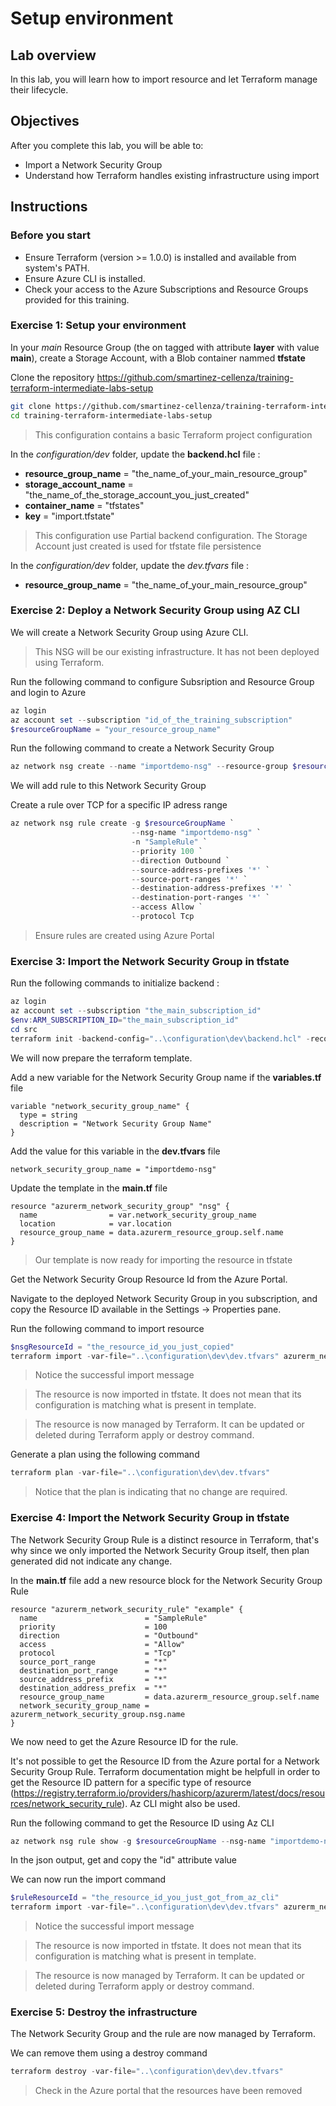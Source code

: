 # Setup environment

## Lab overview

In this lab, you will learn how to import resource and let Terraform manage their lifecycle.

## Objectives

After you complete this lab, you will be able to:

-   Import a Network Security Group
-   Understand how Terraform handles existing infrastructure using import

## Instructions

### Before you start

- Ensure Terraform (version >= 1.0.0) is installed and available from system's PATH.
- Ensure Azure CLI is installed.
- Check your access to the Azure Subscriptions and Resource Groups provided for this training.

### Exercise 1: Setup your environment

In your *main* Resource Group (the on tagged with attribute **layer** with value **main**), create a Storage Account, with a Blob container nammed **tfstate**

Clone the repository https://github.com/smartinez-cellenza/training-terraform-intermediate-labs-setup

```bash
git clone https://github.com/smartinez-cellenza/training-terraform-intermediate-labs-setup.git
cd training-terraform-intermediate-labs-setup
```

> This configuration contains a basic Terraform project configuration

In the *configuration/dev* folder, update the **backend.hcl** file :

- **resource_group_name**  = "the_name_of_your_main_resource_group"
- **storage_account_name** = "the_name_of_the_storage_account_you_just_created"
- **container_name**       = "tfstates"
- **key**                  = "import.tfstate"

> This configuration use Partial backend configuration. The Storage Account just created is used for tfstate file persistence

In the *configuration/dev* folder, update the *dev.tfvars* file :

- **resource_group_name** = "the_name_of_your_main_resource_group"

### Exercise 2: Deploy a Network Security Group using AZ CLI

We will create a Network Security Group using Azure CLI.

> This NSG will be our existing infrastructure. It has not been deployed using Terraform.

Run the following command to configure Subsription and Resource Group and login to Azure

```powershell
az login
az account set --subscription "id_of_the_training_subscription"
$resourceGroupName = "your_resource_group_name"
```

Run the following command to create a Network Security Group

```powershell
az network nsg create --name "importdemo-nsg" --resource-group $resourceGroupName --location "westeurope"
```

We will add rule to this Network Security Group

Create a rule over TCP for a specific IP adress range

```powershell
az network nsg rule create -g $resourceGroupName `
                           --nsg-name "importdemo-nsg" `
                           -n "SampleRule" `
                           --priority 100 `
                           --direction Outbound `
                           --source-address-prefixes '*' `
                           --source-port-ranges '*' `
                           --destination-address-prefixes '*' `
                           --destination-port-ranges '*' `
                           --access Allow `
                           --protocol Tcp
```

> Ensure rules are created using Azure Portal

### Exercise 3: Import the Network Security Group in tfstate

Run the following commands to initialize backend :

```powershell
az login
az account set --subscription "the_main_subscription_id"
$env:ARM_SUBSCRIPTION_ID="the_main_subscription_id"
cd src
terraform init -backend-config="..\configuration\dev\backend.hcl" -reconfigure
```

We will now prepare the terraform template.

Add a new variable for the Network Security Group name if the **variables.tf** file

```hcl
variable "network_security_group_name" {
  type = string
  description = "Network Security Group Name"
}
```

Add the value for this variable in the **dev.tfvars** file

```hcl
network_security_group_name = "importdemo-nsg"
```

Update the template in the **main.tf** file

```hcl
resource "azurerm_network_security_group" "nsg" {
  name                = var.network_security_group_name
  location            = var.location
  resource_group_name = data.azurerm_resource_group.self.name
}
```

> Our template is now ready for importing the resource in tfstate

Get the Network Security Group Resource Id from the Azure Portal.

Navigate to the deployed Network Security Group in you subscription, and copy the Resource ID available in the Settings -> Properties pane.

Run the following command to import resource

```powershell
$nsgResourceId = "the_resource_id_you_just_copied"
terraform import -var-file="..\configuration\dev\dev.tfvars" azurerm_network_security_group.nsg $nsgResourceId
```

> Notice the successful import message

> The resource is now imported in tfstate. It does not mean that its configuration is matching what is present in template.

> The resource is now managed by Terraform. It can be updated or deleted during Terraform apply or destroy command.

Generate a plan using the following command

```powershell
terraform plan -var-file="..\configuration\dev\dev.tfvars"
```

> Notice that the plan is indicating that no change are required.

### Exercise 4: Import the Network Security Group in tfstate

The Network Security Group Rule is a distinct resource in Terraform, that's why since we only imported the Network Security Group itself, then plan generated did not indicate any change.

In the **main.tf** file add a new resource block for the Network Security Group Rule

```hcl
resource "azurerm_network_security_rule" "example" {
  name                        = "SampleRule"
  priority                    = 100
  direction                   = "Outbound"
  access                      = "Allow"
  protocol                    = "Tcp"
  source_port_range           = "*"
  destination_port_range      = "*"
  source_address_prefix       = "*"
  destination_address_prefix  = "*"
  resource_group_name         = data.azurerm_resource_group.self.name
  network_security_group_name = azurerm_network_security_group.nsg.name
}
```
We now need to get the Azure Resource ID for the rule.

It's not possible to get the Resource ID from the Azure portal for a Network Security Group Rule. Terraform documentation might be helpfull in order to get the Resource ID pattern for a specific type of resource (https://registry.terraform.io/providers/hashicorp/azurerm/latest/docs/resources/network_security_rule). Az CLI might also be used.

Run the following command to get the Resource ID using Az CLI

```powershell
az network nsg rule show -g $resourceGroupName --nsg-name "importdemo-nsg" -n "SampleRule"
```

In the json output, get and copy the "id" attribute value

We can now run the import command

```powershell
$ruleResourceId = "the_resource_id_you_just_got_from_az_cli"
terraform import -var-file="..\configuration\dev\dev.tfvars" azurerm_network_security_rule.example $ruleResourceId
```

> Notice the successful import message

> The resource is now imported in tfstate. It does not mean that its configuration is matching what is present in template.

> The resource is now managed by Terraform. It can be updated or deleted during Terraform apply or destroy command.

### Exercise 5: Destroy the infrastructure

The Network Security Group and the rule are now managed by Terraform.

We can remove them using a destroy command

```powershell
terraform destroy -var-file="..\configuration\dev\dev.tfvars"
```

> Check in the Azure portal that the resources have been removed